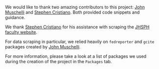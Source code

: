 We would like to thank two amazing contributors to this project: [John Muschelli](https://github.com/muschellij2) and [Stephen Cristiano](https://github.com/scristia). Both provided code snippets and guidance.

We thank [Stephen Cristiano](https://github.com/scristia) for his assistance with scraping the [JHSPH faculty website](https://www.jhsph.edu/faculty/directory/list/).

For data scraping in particular, we relied heavily on `fedreporter` and `gcite` packages created by [John Muschelli](https://github.com/muschellij2).

For more information, please take a look at a list of packages we used during the creation of the project in the `Packages` tab.
